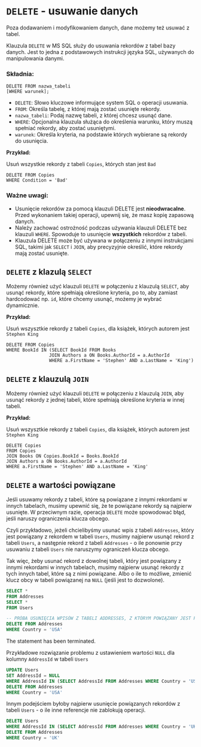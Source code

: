 # `DELETE` - usuwanie danych

Poza dodawaniem i modyfikowaniem danych, dane możemy też usuwać z tabel.

Klauzula `DELETE` w MS SQL służy do usuwania rekordów z tabel bazy danych. Jest to jedna z podstawowych instrukcji języka SQL, używanych do manipulowania danymi.

### Składnia:

```
DELETE FROM nazwa_tabeli
[WHERE warunek];

```

- `DELETE`: Słowo kluczowe informujące system SQL o operacji usuwania.
- `FROM`: Określa tabelę, z której mają zostać usunięte rekordy.
- `nazwa_tabeli`: Podaj nazwę tabeli, z której chcesz usunąć dane.
- `WHERE`: Opcjonalna klauzula służąca do określenia warunku, który muszą spełniać rekordy, aby zostać usuniętymi.
- `warunek`: Określa kryteria, na podstawie których wybierane są rekordy do usunięcia.

**Przykład:**

Usuń wszystkie rekordy z tabeli `Copies`, których stan jest `Bad`

```
DELETE FROM Copies
WHERE Condition = 'Bad'

```

### Ważne uwagi:

- Usunięcie rekordów za pomocą klauzuli DELETE jest **nieodwracalne**. Przed wykonaniem takiej operacji, upewnij się, że masz kopię zapasową danych.
- Należy zachować ostrożność podczas używania klauzuli DELETE bez klauzuli `WHERE`. Spowoduje to usunięcie **wszystkich** rekordów z tabeli.
- Klauzula DELETE może być używana w połączeniu z innymi instrukcjami SQL, takimi jak `SELECT` i `JOIN`, aby precyzyjnie określić, które rekordy mają zostać usunięte.

## `DELETE` z klazulą `SELECT`

Możemy również użyć klauzuli `DELETE` w połączeniu z klauzulą `SELECT`, aby usunąć rekordy, które spełniają określone kryteria, po to, aby zamiast hardcodować np. `id`, które chcemy usunąć, możemy je wybrać dynamicznie.

**Przykład:**

Usuń wszysztkie rekordy z tabeli `Copies`, dla książek, których autorem jest `Stephen King`

```
DELETE FROM Copies
WHERE BookId IN (SELECT BookId FROM Books
                JOIN Authors a ON Books.AuthorId = a.AuthorId
                WHERE a.FirstName = 'Stephen' AND a.LastName = 'King')

```

## `DELETE` z klauzulą `JOIN`

Możemy również użyć klauzuli `DELETE` w połączeniu z klauzulą `JOIN`, aby usunąć rekordy z jednej tabeli, które spełniają określone kryteria w innej tabeli.

**Przykład:**

Usuń wszysztkie rekordy z tabeli `Copies`, dla książek, których autorem jest `Stephen King`

```
DELETE Copies
FROM Copies
JOIN Books ON Copies.BookId = Books.BookId
JOIN Authors a ON Books.AuthorId = a.AuthorId
WHERE a.FirstName = 'Stephen' AND a.LastName = 'King'

```

## `DELETE` a wartości powiązane

Jeśli usuwamy rekordy z tabeli, które są powiązane z innymi rekordami w innych tabelach, musimy upewnić się, że te powiązane rekordy są najpierw usunięte. W przeciwnym razie, operacja `DELETE` może spowodować błąd, jeśli naruszy ograniczenia klucza obcego.

Czyli przykładowo, jeżeli chcielibyśmy usunać wpis z tabeli `Addresses`, który jest powiązany z rekordem w tabeli `Users`, musimy najpierw usunąć rekord z tabeli `Users`, a następnie rekord z tabeli `Addresses` - o ile ponownie przy usuwaniu z tabeli `Users` nie naruszymy ograniczeń klucza obcego.

Tak więc, żeby usunać rekord z dowolnej tabeli, który jest powiązany z innymi rekordami w innych tabelach, musimy najpierw usunąć rekordy z tych innych tabel, które są z nimi powiązane. Albo o ile to możliwe, zmienić klucz obcy w tabeli powiązanej na `NULL` (jeśli jest to dozwolone).


```sql
SELECT * 
FROM Addresses
SELECT *
FROM Users
```


```sql
-- PRÓBA USUNIĘCIA WPISÓW Z TABELI ADDRESSES, Z KTÓRYM POWIĄZANY JEST REKORD Z TABELI USERS
DELETE FROM Addresses
WHERE Country = 'USA'
```




The statement has been terminated.



Przykładowe rozwiązanie problemu z ustawieniem wartości `NULL` dla kolumny `AddressId` w tabeli `Users`


```sql
UPDATE Users
SET AddressId = NULL
WHERE AddressId IN (SELECT AddressId FROM Addresses WHERE Country = 'USA')
DELETE FROM Addresses
WHERE Country = 'USA'
```



Innym podejściem byłoby najpierw usunięcie powiązanych rekordów z tabeli `Users` - o ile inne referencje nie zablokują operacji.


```sql
DELETE Users
WHERE AddressId IN (SELECT AddressId FROM Addresses WHERE Country = 'UK')
DELETE FROM Addresses
WHERE Country = 'UK'
```




